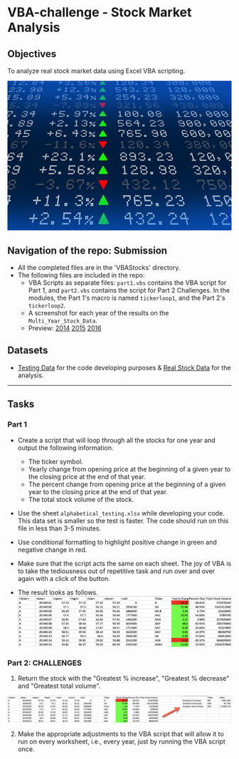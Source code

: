 # VBA-challenge - Stock Market Analysis

## Objectives

To analyze real stock market data using Excel VBA scripting.

![stock Market](Images/stockmarket.jpg)

## Navigation of the repo: Submission

* All the completed files are in the 'VBAStocks' directory.
* The following files are included in the repo:
  * VBA Scripts as separate files: `part1.vbs` contains the VBA script for Part 1, and `part2.vbs` contains the script for Part 2 Challenges. In the modules, the Part 1's macro is named `tickerloop1`, and the Part 2's `tickerloop2`.
  * A screenshot for each year of the results on the `Multi_Year_Stock_Data`.
  * Preview:
[2014](Images/2014.png)
[2015](Images/2015.png)
[2016](Images/2016.png)


## Datasets

* [Testing Data](Resources/alphabetical_testing.xlsx) for the code developing purposes & [Real Stock Data](Resources/Multiple_year_stock_data.xlsx) for the analysis.

- - -

## Tasks

### Part 1

* Create a script that will loop through all the stocks for one year and output the following information.
  * The ticker symbol.
  * Yearly change from opening price at the beginning of a given year to the closing price at the end of that year.
  * The percent change from opening price at the beginning of a given year to the closing price at the end of that year.
  * The total stock volume of the stock.
 
* Use the sheet `alphabetical_testing.xlsx` while developing your code. This data set is smaller so the test is faster. The code should run on this file in less than 3-5 minutes.

* Use conditional formatting to highlight positive change in green and negative change in red.

* Make sure that the script acts the same on each sheet. The joy of VBA is to take the tediousness out of repetitive task and run over and over again with a click of the button.

* The result looks as follows.
![moderate_solution](Images/moderate_solution.png)

### Part 2: CHALLENGES

1. Return the stock with the "Greatest % increase", "Greatest % decrease" and "Greatest total volume".

![hard_solution](Images/hard_solution.png)

2. Make the appropriate adjustments to the VBA script that will allow it to run on every worksheet, i.e., every year, just by running the VBA script once. 

